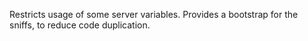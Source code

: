 Restricts usage of some server variables.
Provides a bootstrap for the sniffs, to reduce code duplication.